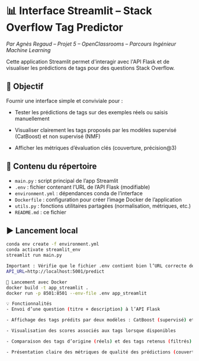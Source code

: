 # 📊 Interface Streamlit – Stack Overflow Tag Predictor  
*Par Agnès Regaud – Projet 5 – OpenClassrooms – Parcours Ingénieur Machine Learning*

Cette application Streamlit permet d'interagir avec l'API Flask et de visualiser les prédictions de tags pour des questions Stack Overflow.

## 🎯 Objectif

Fournir une interface simple et conviviale pour :

- Tester les prédictions de tags sur des exemples réels ou saisis manuellement

- Visualiser clairement les tags proposés par les modèles supervisé (CatBoost) et non supervisé (NMF)

- Afficher les métriques d’évaluation clés (couverture, précision@3)

## 📁 Contenu du répertoire

- `main.py` : script principal de l’app Streamlit
- `.env` : fichier contenant l’URL de l’API Flask (modifiable)
- `environment.yml` : dépendances conda de l’interface
- `Dockerfile` : configuration pour créer l’image Docker de l’application
- `utils.py` : fonctions utilitaires partagées (normalisation, métriques, etc.)
- `README.md` : ce fichier

## ▶️ Lancement local

```bash
conda env create -f environment.yml
conda activate streamlit_env
streamlit run main.py

Important : Vérifie que le fichier .env contient bien l’URL correcte de l’API Flask, par exemple :
API_URL=http://localhost:5001/predict

🐳 Lancement avec Docker
docker build -t app_streamlit .
docker run -p 8501:8501 --env-file .env app_streamlit

💡 Fonctionnalités
- Envoi d’une question (titre + description) à l’API Flask

- Affichage des tags prédits par deux modèles : CatBoost (supervisé) et NMF (non supervisé)

- Visualisation des scores associés aux tags lorsque disponibles

- Comparaison des tags d’origine (réels) et des tags retenus (filtrés)

- Présentation claire des métriques de qualité des prédictions (couverture, précision@3)
